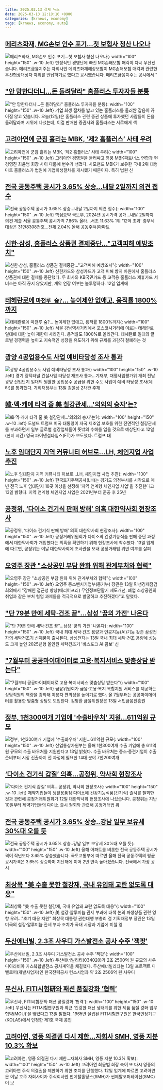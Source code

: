 ```yaml
---
title: 2025.03.13 경제 뉴스
date: 2025-03-13 12:10:16 +0900
categories: [krnews, economy]
tags: [krnews, economy, auto]
---
```

## [메리츠화재, MG손보 인수 포기…첫 보험사 청산 나오나](https://n.news.naver.com/mnews/article/056/0011910208)

![메리츠화재, MG손보 인수 포기…첫 보험사 청산 나오나](https://mimgnews.pstatic.net/image/origin/056/2025/03/13/11910208.jpg?type=nf220_150){: width="100" height="150" .w-10 .left}
만성적인 경영난에 빠진 MG손해보험 매각이 다시 무산됐습니다. 메리츠금융지주는 자회사인 메리츠화재해상보험이 MG손해보험 매각과 관련한 우선협상대상자 지위를 반납하기로 했다고 공시했습니다. 메리츠금융지주는 공시에서 "

## ["안 망한다더니…돈 돌려달라" 홈플러스 투자자들 분통](https://n.news.naver.com/mnews/article/055/0001239382)

!["안 망한다더니…돈 돌려달라" 홈플러스 투자자들 분통](https://mimgnews.pstatic.net/image/origin/055/2025/03/12/1239382.jpg?type=nf220_150){: width="100" height="150" .w-10 .left}
기업 회생 절차를 밟고 있는 홈플러스를 둘러싼 잡음이 끊이질 않고 있습니다. 오늘(12일)은 홈플러스 관련 증권 상품에 투자했던 사람들이 돈을 돌려달라며 시위에 나섰는데, 이걸 판매한 증권사와 홈플러스는 서로에게 책

## [고려아연에 군침 흘리는 MBK, ‘제2 홈플러스’ 사태 우려](https://n.news.naver.com/mnews/article/082/0001315736)

![고려아연에 군침 흘리는 MBK, ‘제2 홈플러스’ 사태 우려](https://mimgnews.pstatic.net/image/origin/082/2025/03/12/1315736.jpg?type=nf220_150){: width="100" height="150" .w-10 .left}
고려아연 경영권을 둘러싸고 영풍·MBK파트너스 연합과 현 경영진 최윤범 회장 사이 다툼에 변수가 생겼다. 사모펀드 MBK가 보유한 국내 2위 대형마트 홈플러스가 법원에 기업회생절차를 개시했기 때문이다. 특히 법원 신

## [전국 공동주택 공시가 3.65% 상승…내달 2일까지 의견 접수](https://n.news.naver.com/mnews/article/079/0004001546)

![전국 공동주택 공시가 3.65% 상승…내달 2일까지 의견 접수](https://mimgnews.pstatic.net/image/origin/079/2025/03/13/4001546.jpg?type=nf220_150){: width="100" height="150" .w-10 .left}
핵심요약 국토부, 2024년 공시가격 공개…내달 2일까지 의견 제출 서울 공동주택 공시가격 7.86% 올라…서초 11.63% 1위 '12억 초과' 종부세 대상은 31만8308천호…전체 2.04% 올해 공동주택(아파트

## [신한·삼성, 홈플러스 상품권 결제중단…"고객피해 예방조치"](https://n.news.naver.com/mnews/article/277/0005559725)

![신한·삼성, 홈플러스 상품권 결제중단…"고객피해 예방조치"](https://mimgnews.pstatic.net/image/origin/277/2025/03/12/5559725.jpg?type=nf220_150){: width="100" height="150" .w-10 .left}
신한카드와 삼성카드가 고객 피해 방지 차원에서 홈플러스 상품권에 대한 결제를 중단했다. 두 회사와 KB국민카드 등 고객용 홈플러스 제휴카드 서비스는 아직 끊지 않았지만, 계약 연장 여부는 불투명하다. 12일 업계에

## [테헤란로에 `마천루 숲?`… 높이제한 없애고, 용적률 1800%까지](https://n.news.naver.com/mnews/article/029/0002940865)

![테헤란로에 `마천루 숲?`… 높이제한 없애고, 용적률 1800%까지](https://mimgnews.pstatic.net/image/origin/029/2025/03/13/2940865.jpg?type=nf220_150){: width="100" height="150" .w-10 .left}
서울 강남역사거리에서 포스코사거리에 이르는 테헤란로 일대에 대한 높이 제한이 사라진다. 용적률도 1800%로 올라간다. 테헤란로 일대의 글로벌 경쟁력을 높이고 지속적인 성장을 유도하기 위해 규제를 과감히 철폐하는 것

## [광양 4공업용수도 사업 예비타당성 조사 통과](https://n.news.naver.com/mnews/article/001/0015262884)

![광양 4공업용수도 사업 예비타당성 조사 통과](https://mimgnews.pstatic.net/image/origin/001/2025/03/13/15262884.jpg?type=nf220_150){: width="100" height="150" .w-10 .left}
경기 광덕터널 건설사업 타당성 재조사 통과…기재부, 재정사업평가위 개최 전남 광양 산업단지 일대의 원활한 공업용수 공급을 위한 수도 사업이 예비 타당성 조사(예타)를 통과했다. 기획재정부는 13일 김윤상 2차관 주재

## [韓·멕·캐에 타격 줄 美 철강관세…'의외의 승자'는?](https://n.news.naver.com/mnews/article/003/0013115829)

![韓·멕·캐에 타격 줄 美 철강관세…'의외의 승자'는?](https://mimgnews.pstatic.net/image/origin/003/2025/03/12/13115829.jpg?type=nf220_150){: width="100" height="150" .w-10 .left}
도널드 트럼프 미국 대통령이 자국 제조업 보호를 위한 전면적인 철강관세를 부과하면서 일부 글로벌 철강업체들이 뜻밖의 수혜를 입을 것으로 예상된다고 12일(현지 시간) 영국 파이낸셜타임스(FT)가 보도했다. 트럼프 대

## [노후 임대단지 지역 커뮤니티 허브로…LH, 체인지업 사업 추진](https://n.news.naver.com/mnews/article/421/0008127086)

![노후 임대단지 지역 커뮤니티 허브로…LH, 체인지업 사업 추진](https://mimgnews.pstatic.net/image/origin/421/2025/03/13/8127086.jpg?type=nf220_150){: width="100" height="150" .w-10 .left}
한국토지주택공사(LH)는 경기도 의정부시를 시작으로 매년 전국 노후 임대단지 10곳 이상을 선정해 '지역 연계형 체인지업 사업'을 추진한다고 13일 밝혔다. 지역 연계형 체인지업 사업은 2021년부터 준공 후 25년

## [공정위, ‘다이소 건기식 판매 방해’ 의혹 대한약사회 현장조사](https://n.news.naver.com/mnews/article/366/0001060547)

![공정위, ‘다이소 건기식 판매 방해’ 의혹 대한약사회 현장조사](https://mimgnews.pstatic.net/image/origin/366/2025/03/13/1060547.jpg?type=nf220_150){: width="100" height="150" .w-10 .left}
공정거래위원회가 다이소의 건강기능식품 판매 중단 과정에서 대한약사회가 개입했다는 의혹을 확인하기 위해 현장조사에 착수했다. 13일 업계에 따르면, 공정위는 이날 대한약사회에 조사관을 보내 공정거래법 위반 여부를 살펴

## [오영주 장관 "소상공인 부담 완화 위해 관계부처와 협력"](https://n.news.naver.com/mnews/article/003/0013117087)

![오영주 장관 "소상공인 부담 완화 위해 관계부처와 협력"](https://mimgnews.pstatic.net/image/origin/003/2025/03/13/13117087.jpg?type=nf220_150){: width="100" height="150" .w-10 .left}
오영주 중소벤처기업부(중기부) 장관은 13일 민생경제점검회의에서 "장애인 접근성 향상(배리어프리) 무인정보단말기 제도개선, 폐업 소상공인의 취업과 같은 부처 협업 과제들을 적극적으로 발굴하고 추진하겠다"고 말했다.

## ["단 79분 만에 세탁·건조 끝"…삼성 '꿈의 가전' 나온다](https://n.news.naver.com/mnews/article/015/0005105519)

!["단 79분 만에 세탁·건조 끝"…삼성 '꿈의 가전' 나온다](https://mimgnews.pstatic.net/image/origin/015/2025/03/13/5105519.jpg?type=nf220_150){: width="100" height="150" .w-10 .left}
국내 최대 세탁·건조 용량과 인공지능(AI)기능 갖춘 삼성전자의 세탁건조기 신제품이 출시된다. 삼성전자는 13일 국내 최대 세탁·건조 용량에 성능도 크게 높인 2025년형 올인원 세탁건조기 '비스포크 AI 콤보' 신

## ["7월부터 공공마이데이터로 고용·복지서비스 맞춤상담 받는다"](https://n.news.naver.com/mnews/article/011/0004460781)

!["7월부터 공공마이데이터로 고용·복지서비스 맞춤상담 받는다"](https://mimgnews.pstatic.net/image/origin/011/2025/03/13/4460781.jpg?type=nf220_150){: width="100" height="150" .w-10 .left}
금융위원회가 금융·고용·복지 복합지원 서비스를 제공하는 상담직원의 역량을 강화해 이용자 편의성을 높이기로 했다. 올 7월부터는 공공마이데이터를 활용한 맞춤형 상담도 도입한다. 김병환 금융위원장은 13일 서민금융진흥원

## [정부, 1천300여개 기업에 '수출바우처' 지원…611억원 규모](https://n.news.naver.com/mnews/article/001/0015262189)

![정부, 1천300여개 기업에 '수출바우처' 지원…611억원 규모](https://mimgnews.pstatic.net/image/origin/001/2025/03/13/15262189.jpg?type=nf220_150){: width="100" height="150" .w-10 .left}
산업통상자원부는 올해 1천300여개 수출 기업에 총 611억원 규모의 수출 바우처를 지원한다고 13일 밝혔다. 수출 바우처는 중소·중견기업이 수출 준비부터 시장 진출까지 전 과정에 필요한 14대 분야 7천200여개

## [‘다이소 건기식 갑질’ 의혹…공정위, 약사회 현장조사](https://n.news.naver.com/mnews/article/449/0000302296)

![‘다이소 건기식 갑질’ 의혹…공정위, 약사회 현장조사](https://mimgnews.pstatic.net/image/origin/449/2025/03/13/302296.jpg?type=nf220_150){: width="100" height="150" .w-10 .left}
제약기업들이 생활용품점 다이소에 건강기능식품(건기식) 출시를 철회한 것과 관련해 공정거래위원회가 12일 대한약사회 현장조사에 나섰습니다. 공정위는 지난 10일부터 제약기업들의 다이소 출시 철회와 관련해 공정거래법 위

## [전국 공동주택 공시가 3.65% 상승‥강남 일부 보유세 30%대 오를 듯](https://n.news.naver.com/mnews/article/214/0001410898)

![전국 공동주택 공시가 3.65% 상승‥강남 일부 보유세 30%대 오를 듯](https://mimgnews.pstatic.net/image/origin/214/2025/03/13/1410898.jpg?type=nf220_150){: width="100" height="150" .w-10 .left}
올해 아파트를 비롯한 전국 공동주택 공시가격이 작년보다 3.65% 상승했습니다. 국토교통부에 따르면 올해 전국 공동주택의 평균 공시가격은 3.65% 상승하며 지난해에 이어 2년 연속 높아졌습니다. 전국에서 가장 공시

## [최상목 "美 수출 못한 철강재, 국내 유입돼 교란 없도록 대응"](https://n.news.naver.com/mnews/article/629/0000372221)

![최상목 "美 수출 못한 철강재, 국내 유입돼 교란 없도록 대응"](https://mimgnews.pstatic.net/image/origin/629/2025/03/13/372221.jpg?type=nf220_150){: width="100" height="150" .w-10 .left}
美 철강·알루미늄 관세 부과에 대책 논의 파생상품 관련 영향 우려..."초기 대응 지원" 최상목 대통령 권한대행 부총리 겸 기획재정부 장관은 13일 미국의 철강·알루미늄 관세 부과 조치가 국내 시장과 기업에 미칠 영

## [두산에너빌, 2.3조 사우디 가스발전소 공사 수주 '잭팟'](https://n.news.naver.com/mnews/article/421/0008127099)

![두산에너빌, 2.3조 사우디 가스발전소 공사 수주 '잭팟'](https://mimgnews.pstatic.net/image/origin/421/2025/03/13/8127099.jpg?type=nf220_150){: width="100" height="150" .w-10 .left}
두산에너빌리티(034020)가 2조 2500억 원 규모의 사우디아라비아 가스복합발전소 공사계약을 체결했다. 두산에너빌리티는 13일 프로젝트 디벨로퍼(개발사업자)인 한국전력공사 컨소시엄과 약 2조 2506억 원 사우디

## [무신사, FITI시험硏와 패션 품질강화 ‘협력’](https://n.news.naver.com/mnews/article/018/0005961707)

![무신사, FITI시험硏와 패션 품질강화 ‘협력’](https://mimgnews.pstatic.net/image/origin/018/2025/03/13/5961707.jpg?type=nf220_150){: width="100" height="150" .w-10 .left}
무신사는 FITI시험연구원과 최근 ‘건강한 패션 생태계를 위한 제품 품질 강화 업무협약(MOU)’을 맺었다고 13일 밝혔다. 1965년 설립된 FITI시험연구원은 한국인정기구(KOLAS)에서 인정한 제1호 국제 공인

## [고려아연, 영풍 의결권 다시 제한...자회사 SMH, 영풍 지분 10.3% 확보](https://n.news.naver.com/mnews/article/014/0005320284)

![고려아연, 영풍 의결권 다시 제한...자회사 SMH, 영풍 지분 10.3% 확보](https://mimgnews.pstatic.net/image/origin/014/2025/03/12/5320284.jpg?type=nf220_150){: width="100" height="150" .w-10 .left}
고려아연 최윤범 회장 측이 또 다시 영풍의 고려아연 주식 의결권을 제한하기 위한 조치를 단행했다. 12일 업계에 따르면 고려아연은 이날 호주 자회사이자 주식회사인 썬메탈홀딩스(SMH)가 썬메탈코퍼레이션(SMC)이 보

